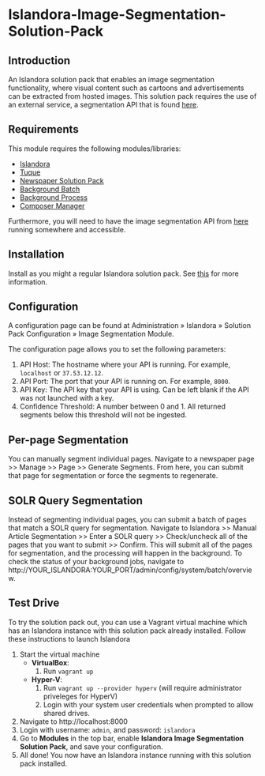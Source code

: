 # Islandora-Image-Segmentation-Solution-Pack

## Introduction
An Islandora solution pack that enables an image segmentation functionality, where visual content such as cartoons and
advertisements can be extracted from hosted images. This solution pack requires the use of an external service, a segmentation API that is found [here](https://github.com/Islandora-Image-Segmentation/Newspaper-Navigator-API).

## Requirements

This module requires the following modules/libraries:

* [Islandora](https://github.com/islandora/islandora)
* [Tuque](https://github.com/islandora/tuque)
* [Newspaper Solution Pack](https://github.com/Islandora/islandora_solution_pack_newspaper)
* [Background Batch](https://www.drupal.org/sandbox/gielfeldt/1130434)
* [Background Process](https://www.drupal.org/project/background_process)
* [Composer Manager](https://www.drupal.org/project/composer_manager)

Furthermore, you will need to have the image segmentation API from [here](https://github.com/Islandora-Image-Segmentation/Newspaper-Navigator-API) running somewhere and accessible.

## Installation
Install as you might a regular Islandora solution pack. See [this](https://www.drupal.org/docs/7/extend/installing-modules) for more information.

## Configuration 
A configuration page can be found at Administration » Islandora » Solution Pack Configuration » Image Segmentation Module. 

The configuration page allows you to set the following parameters:

1. API Host: The hostname where your API is running. For example, `localhost` or `37.53.12.12`.
2. API Port: The port that your API is running on. For example, `8000`.
3. API Key: The API key that your API is using. Can be left blank if the API was not launched with a key.
4. Confidence Threshold: A number between 0 and 1. All returned segments below this threshold will not be ingested.

## Per-page Segmentation
You can manually segment individual pages. 
Navigate to a newspaper page >> Manage >> Page >> Generate Segments.
From here, you can submit that page for segmentation or force the segments to regenerate.

## SOLR Query Segmentation
Instead of segmenting individual pages, you can submit a batch of pages that match a SOLR query for segmentation.
Navigate to Islandora >> Manual Article Segmentation >> Enter a SOLR query >> Check/uncheck all of the pages that you want to submit >> Confirm.
This will submit all of the pages for segmentation, and the processing will happen in the background. 
To check the status of your background jobs, navigate to http://YOUR_ISLANDORA:YOUR_PORT/admin/config/system/batch/overview.


## Test Drive
To try the solution pack out, you can use a Vagrant virtual machine which has an Islandora instance with this solution pack already installed. Follow these instructions to launch Islandora  

1. Start the virtual machine 
    - **VirtualBox**: 
        1. Run `vagrant up`
    - **Hyper-V**:
        1. Run `vagrant up --provider hyperv` (will require administrator priveleges for HyperV)
        2. Login with your system user credentials when prompted to allow shared drives.
2. Navigate to http://localhost:8000
3. Login with username: `admin`, and password: `islandora`
4. Go to **Modules** in the top bar, enable **Islandora Image Segmentation Solution Pack**, and save your configuration.
5. All done! You now have an Islandora instance running with this solution pack installed. 


